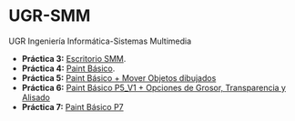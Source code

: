 # UGR-SMM
UGR Ingeniería Informática-Sistemas Multimedia

+ **Práctica 3:** [Escritorio SMM](https://github.com/SrRosales/UGR-SMM/tree/main/P3_EscritorioSMM).
+ **Práctica 4:** [Paint Básico](https://github.com/SrRosales/UGR-SMM/tree/main/P4_SMM).
+ **Práctica 5:** [Paint Básico + Mover Objetos dibujados](https://github.com/SrRosales/UGR-SMM/tree/main/P5_PaintV1)
+ **Práctica 6:** [Paint Básico P5_V1 + Opciones de Grosor, Transparencia y Alisado](https://github.com/SrRosales/UGR-SMM/tree/main/P6_PaintV1)
+ **Práctica 7:** [Paint Básico P7](https://github.com/SrRosales/UGR-SMM/tree/main/P7_Paint)
